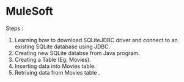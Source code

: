 # MuleSoft
Steps :
1. Learning how to download SQLiteJDBC driver and connect to an existing SQLite database using JDBC.
2. Creating new SQLite databse from Java program.
3. Creating a Table (Eg: Movies).
4. Inserting data into Movies table.
5. Retriving data from Movies table . 
